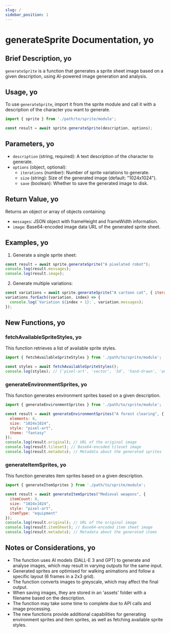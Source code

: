 ```yaml
---
slug: /
sidebar_position: 1
---
```


# generateSprite Documentation, yo

## Brief Description, yo
`generateSprite` is a function that generates a sprite sheet image based on a given description, using AI-powered image generation and analysis.

## Usage, yo
To use `generateSprite`, import it from the sprite module and call it with a description of the character you want to generate.

```javascript
import { sprite } from './path/to/sprite/module';

const result = await sprite.generateSprite(description, options);
```

## Parameters, yo
- `description` (string, required): A text description of the character to generate.
- `options` (object, optional):
  - `iterations` (number): Number of sprite variations to generate.
  - `size` (string): Size of the generated image (default: "1024x1024").
  - `save` (boolean): Whether to save the generated image to disk.

## Return Value, yo
Returns an object or array of objects containing:
- `messages`: JSON object with frameHeight and frameWidth information.
- `image`: Base64-encoded image data URL of the generated sprite sheet.

## Examples, yo

1. Generate a single sprite sheet:
```javascript
const result = await sprite.generateSprite("A pixelated robot");
console.log(result.messages);
console.log(result.image);
```

2. Generate multiple variations:
```javascript
const variations = await sprite.generateSprite("A cartoon cat", { iterations: 3 });
variations.forEach((variation, index) => {
  console.log(`Variation ${index + 1}:`, variation.messages);
});
```

## New Functions, yo

### fetchAvailableSpriteStyles, yo

This function retrieves a list of available sprite styles.

```javascript
import { fetchAvailableSpriteStyles } from './path/to/sprite/module';

const styles = await fetchAvailableSpriteStyles();
console.log(styles); // ['pixel-art', 'vector', '3d', 'hand-drawn', 'anime']
```

### generateEnvironmentSprites, yo

This function generates environment sprites based on a given description.

```javascript
import { generateEnvironmentSprites } from './path/to/sprite/module';

const result = await generateEnvironmentSprites("A forest clearing", {
  elements: 6,
  size: "1024x1024",
  style: "pixel-art",
  theme: "fantasy"
});
console.log(result.original); // URL of the original image
console.log(result.tileset); // Base64-encoded tileset image
console.log(result.metadata); // Metadata about the generated sprites
```

### generateItemSprites, yo

This function generates item sprites based on a given description.

```javascript
import { generateItemSprites } from './path/to/sprite/module';

const result = await generateItemSprites("Medieval weapons", {
  itemCount: 8,
  size: "1024x1024",
  style: "pixel-art",
  itemType: "equipment"
});
console.log(result.original); // URL of the original image
console.log(result.itemSheet); // Base64-encoded item sheet image
console.log(result.metadata); // Metadata about the generated items
```

## Notes or Considerations, yo
- The function uses AI models (DALL-E 3 and GPT) to generate and analyse images, which may result in varying outputs for the same input.
- Generated sprites are optimised for walking animations and follow a specific layout (6 frames in a 2x3 grid).
- The function converts images to greyscale, which may affect the final output.
- When saving images, they are stored in an 'assets' folder with a filename based on the description.
- The function may take some time to complete due to API calls and image processing.
- The new functions provide additional capabilities for generating environment sprites and item sprites, as well as fetching available sprite styles.
